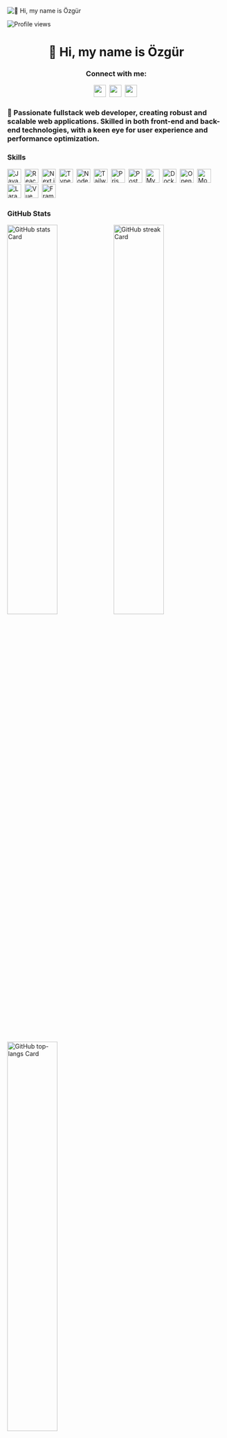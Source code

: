 ![👋 Hi, my name is Özgür](https://mir-s3-cdn-cf.behance.net/project_modules/max_1200/79731568097599.5b50bca477735.jpg)

![Profile views](https://komarev.com/ghpvc/?username=ozgurozalp&label=Profile%20views&color=0e75b6&style=flat)

<div id="toc">
  <ul align="center" style="list-style: none">
    <summary>
      <h1>
        👋 Hi, my name is Özgür
      </h1>
    </summary>
  </ul>
</div>

**<h3 align="center">Connect with me:</h3>** 
<p align="center"><a href="https://github.com/ozgurozalp" target="_blank"><img src="https://img.shields.io/badge/GitHub-100000?style=for-the-badge&logo=github&logoColor=white" height="28" style="margin-right: 4px"></a> <a href="https://www.linkedin.com/in/ozgurozalp" target="_blank"><img src="https://img.shields.io/badge/LinkedIn-0077B5?style=for-the-badge&logo=linkedin&logoColor=white" height="28" style="margin-right: 4px"></a> <a href="https://twitter.com/ozqurozalp" target="_blank"><img src="https://img.shields.io/badge/Twitter-000000?style=for-the-badge&logo=X&logoColor=white" height="28" style="margin-right: 4px"></a></p>

 **<h3 align="left">🚀 Passionate fullstack web developer, creating robust and scalable web applications. Skilled in both front-end and back-end technologies, with a keen eye for user experience and performance optimization.</h3>**

 **<h3 align="left">Skills</h3>**

<p align="left">
  <img
    src="https://img.shields.io/badge/JavaScript-F7DF1C?logo=javascript&logoColor=white"
    height="32"
    alt="JavaScript"
    style="margin-right: 4px"
  />
  <img
    src="https://img.shields.io/badge/React-20232A?logo=react&logoColor=61DAFB"
    height="32"
    alt="React"
    style="margin-right: 4px"
  />
  <img
    src="https://img.shields.io/badge/Next.js-F7DF1C?logo=next.js&logoColor=black"
    height="32"
    alt="Next.js"
    style="margin-right: 4px"
  />
  <img
    src="https://img.shields.io/badge/TypeScript-3178C6?logo=typescript&logoColor=white"
    height="32"
    alt="TypeScript"
    style="margin-right: 4px"
  />
  <img
    src="https://img.shields.io/badge/Node.js-8CC84B?logo=node.js&logoColor=white"
    height="32"
    alt="Node.js"
    style="margin-right: 4px"
  />
  <img
    src="https://img.shields.io/badge/Tailwind_CSS-38B2AC?logo=tailwind-css&logoColor=white"
    height="32"
    alt="Tailwind CSS"
    style="margin-right: 4px"
  />
  <img
    src="https://img.shields.io/badge/Prisma-2D3748?logo=prisma&logoColor=white"
    height="32"
    alt="Prisma"
    style="margin-right: 4px"
  />
  <img
    src="https://img.shields.io/badge/PostgreSQL-316192?logo=postgresql&logoColor=white"
    height="32"
    alt="PostgreSQL"
    style="margin-right: 4px"
  />
  <img
    src="https://img.shields.io/badge/MySQL-4479A1?logo=mysql&logoColor=white"
    height="32"
    alt="MySQL"
    style="margin-right: 4px"
  />
  <img
    src="https://img.shields.io/badge/Docker-2496ED?logo=docker&logoColor=white"
    height="32"
    alt="Docker"
    style="margin-right: 4px"
  />
  <img
    src="https://img.shields.io/badge/OpenAI-412991?logo=openai&logoColor=white"
    height="32"
    alt="OpenAI"
    style="margin-right: 4px"
  />
  <img
    src="https://img.shields.io/badge/MongoDB-4EA94B?logo=mongodb&logoColor=white"
    height="32"
    alt="MongoDB"
    style="margin-right: 4px"
  />
  <img
    src="https://img.shields.io/badge/Laravel-F05032?logo=laravel&logoColor=white"
    height="32"
    alt="Laravel"
    style="margin-right: 4px"
  />
  <img
    src="https://img.shields.io/badge/Vue.js-35495E?logo=vue.js&logoColor=4FC08D"
    height="32"
    alt="Vue"
    style="margin-right: 4px"
  />
  <img
    src="https://img.shields.io/badge/Framer_Motion-0085FF?logo=framer&logoColor=white"
    height="32"
    alt="Framer Motion"
    style="margin-right: 4px"
  />
</p>


 **<h3 align="left">GitHub Stats</h3>**

<p align="left">
  <img width="48%" src="https://github-readme-stats.vercel.app/api?username=ozgurozalp&theme=react&hide_title=false&hide_rank=false&show_icons=false&include_all_commits=false&count_private=true&line_height=23" alt="GitHub stats Card" />
  <img width="48%" src="https://streak-stats.demolab.com/?user=ozgurozalp&theme=react&hide_border=false&date_format=M+j%5B%2C+Y%5D&mode=daily&hide_total_contributions=false&hide_current_streak=false&hide_longest_streak=false&card_height=200" alt="GitHub streak Card" />
</p>

<p align="left">
  <img width="48%" src="https://github-readme-stats.vercel.app/api/top-langs?username=ozgurozalp&theme=react&hide_title=false&layout=compact&langs_count=6&hide_progress=false&card_width=400" alt="GitHub top-langs Card" />
</p>

